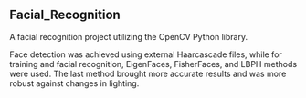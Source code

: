 ## Facial_Recognition

A facial recognition project utilizing the OpenCV Python library.

Face detection was achieved using external Haarcascade files, while for training and facial recognition, EigenFaces, FisherFaces, and LBPH methods were used. The last method brought more accurate results and was more robust against changes in lighting.
